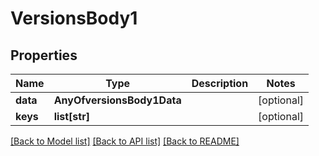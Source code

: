 # VersionsBody1

## Properties
Name | Type | Description | Notes
------------ | ------------- | ------------- | -------------
**data** | **AnyOfversionsBody1Data** |  | [optional] 
**keys** | **list[str]** |  | [optional] 

[[Back to Model list]](../README.md#documentation-for-models) [[Back to API list]](../README.md#documentation-for-api-endpoints) [[Back to README]](../README.md)


